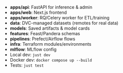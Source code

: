 
- **apps/api**: FastAPI for inference & admin
- **apps/web**: Next.js frontend
- **apps/worker**: RQ/Celery worker for ETL/training
- **data**: DVC-managed datasets (remotes for real data)
- **models**: Saved artifacts & model cards
- **features**: Feast/Pandera schemas
- **pipelines**: Prefect/Airflow flows
- **infra**: Terraform modules/environments
- **mlflow**: MLflow config
- Local dev: `just dev`
- Docker dev: `docker compose up --build`
- Tests: `just test`
